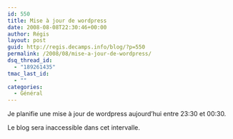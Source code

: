```yaml
---
id: 550
title: Mise à jour de wordpress
date: 2008-08-08T22:30:46+00:00
author: Régis
layout: post
guid: http://regis.decamps.info/blog/?p=550
permalink: /2008/08/mise-a-jour-de-wordpress/
dsq_thread_id:
  - "189261435"
tmac_last_id:
  - ""
categories:
  - Général
---
```

Je planifie une mise à jour de wordpress aujourd’hui entre 23:30 et 00:30.
  
Le blog sera inaccessible dans cet intervalle.
